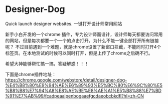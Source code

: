 # Designer-Dog
Quick launch designer websites.
一键打开设计师常用网站


新手小白开发的一个chrome 插件，专为设计师而设计，设计师每天都要访问常用的网站，但是每次都要一个一个的点击打开，为什么不能一键全部打开所有链接呢？
不过目前遇到一个难题，就是chrome设置了新窗口拦截，不能同时打开4个标签页。在本地测试的时候可以同时打开，但是上传了chrome之后确不行。

希望大神能够帮忙搞一搞，答疑解惑！！！


下面是chrome插件地址：
https://chrome.google.com/webstore/detail/designer-dog-%E4%B8%80%E9%94%AE%E6%89%93%E5%BC%80%E6%9C%80%E5%B8%B8%E7%94%A8%E8%AE%BE%E8%AE%A1%E5%B8%88%E7%BD%91%E7%AB%99/fcadpeaalpenbogaaefgcdaeobcbkdfl?hl=zh-CN

